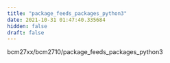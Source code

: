```yaml
---
title: "package_feeds_packages_python3"
date: 2021-10-31 01:47:40.335684
hidden: false
draft: false
---
```


bcm27xx/bcm2710/package_feeds_packages_python3

